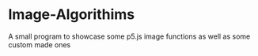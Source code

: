 # Image-Algorithims
A small program to showcase some p5.js image functions as well as some custom made ones
